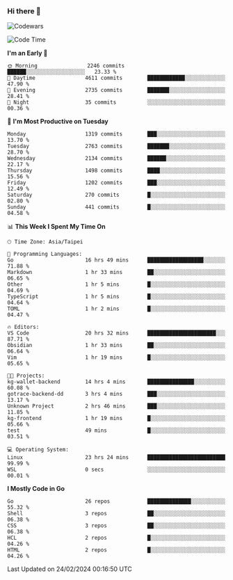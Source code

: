 ### Hi there 👋

![Codewars](https://www.codewars.com/users/omegaatt36/badges/small)

<!--START_SECTION:waka-->
![Code Time](http://img.shields.io/badge/Code%20Time-2%2C188%20hrs%2036%20mins-blue)

**I'm an Early 🐤** 

```text
🌞 Morning                2246 commits        ██████░░░░░░░░░░░░░░░░░░░   23.33 % 
🌆 Daytime                4611 commits        ████████████░░░░░░░░░░░░░   47.90 % 
🌃 Evening                2735 commits        ███████░░░░░░░░░░░░░░░░░░   28.41 % 
🌙 Night                  35 commits          ░░░░░░░░░░░░░░░░░░░░░░░░░   00.36 % 
```
📅 **I'm Most Productive on Tuesday** 

```text
Monday                   1319 commits        ███░░░░░░░░░░░░░░░░░░░░░░   13.70 % 
Tuesday                  2763 commits        ███████░░░░░░░░░░░░░░░░░░   28.70 % 
Wednesday                2134 commits        ██████░░░░░░░░░░░░░░░░░░░   22.17 % 
Thursday                 1498 commits        ████░░░░░░░░░░░░░░░░░░░░░   15.56 % 
Friday                   1202 commits        ███░░░░░░░░░░░░░░░░░░░░░░   12.49 % 
Saturday                 270 commits         █░░░░░░░░░░░░░░░░░░░░░░░░   02.80 % 
Sunday                   441 commits         █░░░░░░░░░░░░░░░░░░░░░░░░   04.58 % 
```


📊 **This Week I Spent My Time On** 

```text
🕑︎ Time Zone: Asia/Taipei

💬 Programming Languages: 
Go                       16 hrs 49 mins      ██████████████████░░░░░░░   71.88 % 
Markdown                 1 hr 33 mins        ██░░░░░░░░░░░░░░░░░░░░░░░   06.65 % 
Other                    1 hr 5 mins         █░░░░░░░░░░░░░░░░░░░░░░░░   04.69 % 
TypeScript               1 hr 5 mins         █░░░░░░░░░░░░░░░░░░░░░░░░   04.64 % 
TOML                     1 hr 2 mins         █░░░░░░░░░░░░░░░░░░░░░░░░   04.47 % 

🔥 Editors: 
VS Code                  20 hrs 32 mins      ██████████████████████░░░   87.71 % 
Obsidian                 1 hr 33 mins        ██░░░░░░░░░░░░░░░░░░░░░░░   06.64 % 
Vim                      1 hr 19 mins        █░░░░░░░░░░░░░░░░░░░░░░░░   05.65 % 

🐱‍💻 Projects: 
kg-wallet-backend        14 hrs 4 mins       ███████████████░░░░░░░░░░   60.08 % 
gotrace-backend-dd       3 hrs 4 mins        ███░░░░░░░░░░░░░░░░░░░░░░   13.17 % 
Unknown Project          2 hrs 46 mins       ███░░░░░░░░░░░░░░░░░░░░░░   11.85 % 
kg-frontend              1 hr 19 mins        █░░░░░░░░░░░░░░░░░░░░░░░░   05.66 % 
test                     49 mins             █░░░░░░░░░░░░░░░░░░░░░░░░   03.51 % 

💻 Operating System: 
Linux                    23 hrs 24 mins      █████████████████████████   99.99 % 
WSL                      0 secs              ░░░░░░░░░░░░░░░░░░░░░░░░░   00.01 % 
```

**I Mostly Code in Go** 

```text
Go                       26 repos            ██████████████░░░░░░░░░░░   55.32 % 
Shell                    3 repos             ██░░░░░░░░░░░░░░░░░░░░░░░   06.38 % 
CSS                      3 repos             ██░░░░░░░░░░░░░░░░░░░░░░░   06.38 % 
HCL                      2 repos             █░░░░░░░░░░░░░░░░░░░░░░░░   04.26 % 
HTML                     2 repos             █░░░░░░░░░░░░░░░░░░░░░░░░   04.26 % 
```




 Last Updated on 24/02/2024 00:16:50 UTC
<!--END_SECTION:waka-->

<!--
**omegaatt36/omegaatt36** is a ✨ _special_ ✨ repository because its `README.md` (this file) appears on your GitHub profile.

Here are some ideas to get you started:

- 🔭 I’m currently working on ...
- 🌱 I’m currently learning ...
- 👯 I’m looking to collaborate on ...
- 🤔 I’m looking for help with ...
- 💬 Ask me about ...
- 📫 How to reach me: ...
- 😄 Pronouns: ...
- ⚡ Fun fact: ...
-->
